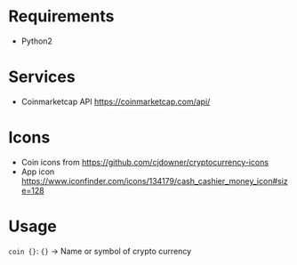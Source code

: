 # Requirements

- Python2

# Services

- Coinmarketcap API https://coinmarketcap.com/api/

# Icons

- Coin icons from https://github.com/cjdowner/cryptocurrency-icons
- App icon https://www.iconfinder.com/icons/134179/cash_cashier_money_icon#size=128

# Usage

`coin {}`: `{}` -> Name or symbol of crypto currency
